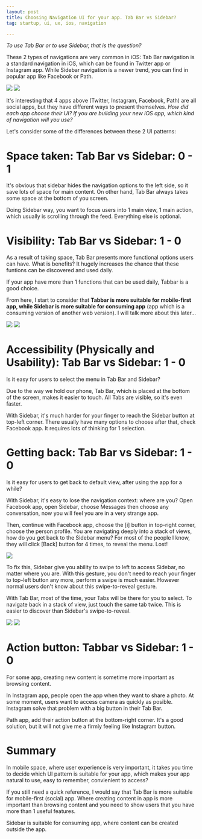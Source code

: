 ```yaml
---
layout: post
title: Choosing Navigation UI for your app. Tab Bar vs Sidebar?
tag: startup, ui, ux, ios, navigation

---
```

_To use Tab Bar or to use Sidebar, that is the question?_

These 2 types of navigations are very common in iOS: Tab Bar navigation is a standard navigation in iOS, which can be found in Twitter app or Instagram app. While Sidebar navigation is a newer trend, you can find in popular app like Facebook or Path.

![](/images/2013/instagram-tabbar.png)
![](/images/2013/facebook-sidebar.png)

It's interesting that 4 apps above (Twitter, Instagram, Facebook, Path) are all social apps, but they have different ways to present themselves. _How did each app choose their UI? If you are building your new iOS app, which kind of navigation will you use?_

Let's consider some of the differences between these 2 UI patterns:

# Space taken: Tab Bar vs Sidebar: 0 - 1
It's obvious that sidebar hides the navigation options to the left side, so it save lots of space for main content. On other hand, Tab Bar always takes some space at the bottom of you screen.

Doing Sidebar way, you want to focus users into 1 main view, 1 main action, which usually is scrolling through the feed. Everything else is optional.

# Visibility: Tab Bar vs Sidebar: 1 - 0
As a result of taking space, Tab Bar presents more functional options users can have. What is benefits? It hugely increases the chance that these funtions can be discovered and used daily.

If your app have more than 1 functions that can be used daily, Tabbar is a good choice.

From here, I start to consider that __Tabbar is more suitable for mobile-first app, while Sidebar is more suitable for consuming app__ (app which is a consuming version of another web version). I will talk more about this later...

![](/images/2013/path-sidebar.png)
![](/images/2013/twitter-tabbar.png)

# Accessibility (Physically and Usability): Tab Bar vs Sidebar: 1 - 0
Is it easy for users to select the menu in Tab Bar and Sidebar?

Due to the way we hold our phone, Tab Bar, which is placed at the bottom of the screen, makes it easier to touch. All Tabs are visible, so it's even faster. 

With Sidebar, it's much harder for your finger to reach the Sidebar button at top-left corner. There usually have many options to choose after that, check Facebook app. It requires lots of thinking for 1 selection.


# Getting back: Tab Bar vs Sidebar: 1 - 0
Is it easy for users to get back to default view, after using the app for a while?

With Sidebar, it's easy to lose the navigation context: where are you?
Open Facebook app, open Sidebar, choose Messages then choose any conversation, now you will feel you are in a very strange app.

Then, continue with Facebook app, choose the [i] button in top-right corner, choose the person profile. You are navigating deeply into a stack of views, how do you get back to the Sidebar menu? For most of the people I know, they will click [Back] button for 4 times, to reveal the menu. Lost!

![](/images/2013/facebook-stack-of-view.png)

To fix this, Sidebar give you ability to swipe to left to access Sidebar, no matter where you are. With this gesture, you don't need to reach your finger to top-left button any more, perform a swipe is much easier. However normal users don't know about this swipe-to-reveal gesture.

With Tab Bar, most of the time, your Tabs will be there for you to select. To navigate back in a stack of view, just touch the same tab twice. This is easier to discover than Sidebar's swipe-to-reveal.

![](/images/2013/facebook-swipe-to-reveal.png)
![](/images/2013/instagram-tab-go-back.png)

# Action button: Tabbar vs Sidebar: 1 - 0
For some app, creating new content is sometime more important as browsing content.

In Instagram app, people open the app when they want to share a photo. At some moment, users want to access camera as quickly as posible. Instagram solve that problem with a big button in their Tab Bar. 

Path app, add their action button at the bottom-right corner. It's a good solution, but it will not give me a firmly feeling like Instagram button.


# Summary
In mobile space, where user experience is very important, it takes you time to decide which UI pattern is suitable for your app, which makes your app natural to use, easy to remember, convienient to access?

If you still need a quick reference, I would say that Tab Bar is more suitable for mobile-first (social) app. Where creating content in app is more important than browsing content and you need to show users that you have more than 1 useful features.

Sidebar is suitable for consuming app, where content can be created outside the app.